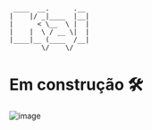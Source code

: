 ```
 ____  __.      .__ 
|    |/ _|____  |__|
|      < \__  \ |  |
|    |  \ / __ \|  |
|____|__ (____  /__|
        \/    \/    
```

# Em construção 🛠️

![image](https://github.com/user-attachments/assets/140c70fc-aacb-4530-b988-87b8b0bf2d20)
